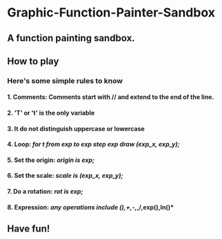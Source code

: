 # Graphic-Function-Painter-Sandbox

## A function painting sandbox.

## How to play

### Here's some simple rules to know

#### 1. Comments: Comments start with // and extend to the end of the line.

#### 2. 'T' or 't' is the only variable

#### 3. It do not distinguish uppercase or lowercase

#### 4. Loop: ***for t from exp to exp step exp draw (exp_x, exp_y);***

#### 5. Set the origin: ***origin is exp;***

#### 6. Set the scale: ***scale is (exp_x, exp_y);***

#### 7. Do a rotation: ***rot is exp;***

#### 8. Expression: ***any operations include (),+,-,*,/,exp(),ln()***

## Have fun!